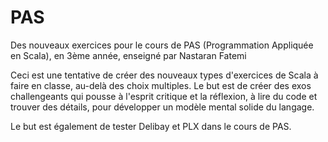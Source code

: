 # PAS
Des nouveaux exercices pour le cours de PAS (Programmation Appliquée en Scala), en 3ème année, enseigné par Nastaran Fatemi

Ceci est une tentative de créer des nouveaux types d'exercices de Scala à faire en classe, au-delà des choix multiples. Le but est de créer des exos challengeants qui pousse à l'esprit critique et la réflexion, à lire du code et trouver des détails, pour développer un modèle mental solide du langage.

Le but est également de tester Delibay et PLX dans le cours de PAS.
